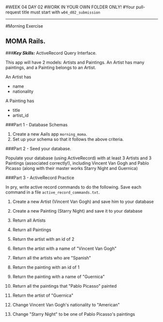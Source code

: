 #WEEK 04 DAY 02
#WORK IN YOUR OWN FOLDER ONLY!
#Your pull-request title must start with `w04_d02_submission`

___

#Morning Exercise

## MOMA Rails.
###***Key Skills:*** ActiveRecord Query Interface.

This app will have 2 models: Artists and Paintings. An Artist has many paintings, and a Painting belongs to an Artist.

An Artist has

* name
* nationality

A Painting has

* title
* artist_id

###Part 1 - Database Schemas

1. Create a new Aails app `morning_moma`.
2. Set up your schema so that it follows the above criteria.

###Part 2 - Seed your database.

Populate your database (using ActiveRecord) with at least 3 Artists and 3 Paintings (associated correctly!), including Vincent Van Gogh and Pablo Picasso (along with their master works Starry Night and Guernica)

###Part 3 - ActiveRecord Practice

In pry, write active record commands to do the following.  Save each command in a file `active_record_commands.txt`.

1. Create a new Artist (Vincent Van Gogh) and save him to your database
2. Create a new Painting (Starry Night) and save it to your database

3. Return all Artists
4. Return all Paintings

5. Return the artist with an id of 2
6. Return the artist with a name of "Vincent Van Gogh"
7. Return all the artists who are "Spanish"

8. Return the painting with an id of 1
9. Return the painting with a name of "Guernica"

10. Return all the paintings that "Pablo Picasso" painted
11. Return the artist of "Guernica"

12. Change Vincent Van Gogh's nationality to "American"
13. Change "Starry Night" to be one of Pablo Picasso's paintings

